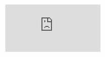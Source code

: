 ![[1CWATCH]](https://github.com/AIntelligent/MSDOS/blob/3b5c8a7c412343f94089bbd6adc5200bc55e82f1/1CWATCH/Readme.md)
